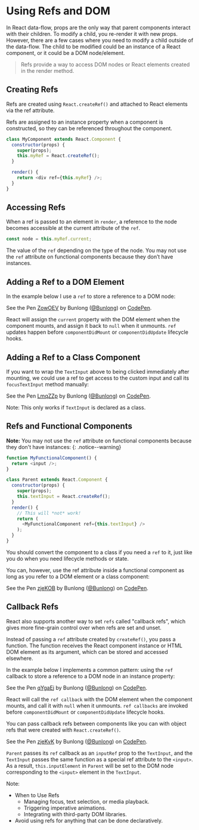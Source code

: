 # Using Refs and DOM

In React data-flow, props are the only way that parent components interact with their children. To modify a child, you re-render it with new props. However, there are a few cases where you need to modify a child outside of the data-flow. The child to be modified could be an instance of a React component, or it could be a DOM node/element.

> Refs provide a way to access DOM nodes or React elements created in the render method.

## Creating Refs

Refs are created using `React.createRef()` and attached to React elements via the ref attribute.

Refs are assigned to an instance property when a component is constructed, so they can be referenced throughout the component.

```javascript
class MyComponent extends React.Component {
  constructor(props) {
    super(props);
    this.myRef = React.createRef();
  }

  render() {
    return <div ref={this.myRef} />;
  }
}
```

## Accessing Refs

When a ref is passed to an element in `render`, a reference to the node becomes accessible at the current attribute of the `ref`.

```javascript
const node = this.myRef.current;
```

The value of the `ref` depending on the type of the node. You may not use the `ref` attribute on functional components because they don’t have instances.

## Adding a Ref to a DOM Element

In the example below I use a `ref` to store a reference to a DOM node:

<p data-height="265" data-theme-id="dark" data-slug-hash="ZowOEV" data-default-tab="js,result" data-user="Bunlong" data-embed-version="2" data-pen-title="ZowOEV" class="codepen">See the Pen <a href="https://codepen.io/Bunlong/pen/ZowOEV/">ZowOEV</a> by Bunlong (<a href="https://codepen.io/Bunlong">@Bunlong</a>) on <a href="https://codepen.io">CodePen</a>.</p>
<script async src="https://static.codepen.io/assets/embed/ei.js"></script>

React will assign the `current` property with the DOM element when the component mounts, and assign it back to `null` when it unmounts. `ref` updates happen before `componentDidMount` or `componentDidUpdate` lifecycle hooks.

## Adding a Ref to a Class Component

If you want to wrap the `TextInput` above to being clicked immediately after mounting, we could use a ref to get access to the custom input and call its `focusTextInput` method manually:

<p data-height="265" data-theme-id="dark" data-slug-hash="LmqZZp" data-default-tab="js,result" data-user="Bunlong" data-embed-version="2" data-pen-title="LmqZZp" class="codepen">See the Pen <a href="https://codepen.io/Bunlong/pen/LmqZZp/">LmqZZp</a> by Bunlong (<a href="https://codepen.io/Bunlong">@Bunlong</a>) on <a href="https://codepen.io">CodePen</a>.</p>
<script async src="https://static.codepen.io/assets/embed/ei.js"></script>

Note: This only works if `TextInput` is declared as a class.

## Refs and Functional Components

**Note:** You may not use the `ref` attribute on functional components because they don't have instances:
{: .notice--warning}

```javascript
function MyFunctionalComponent() {
  return <input />;
}

class Parent extends React.Component {
  constructor(props) {
    super(props);
    this.textInput = React.createRef();
  }
  render() {
    // This will *not* work!
    return (
      <MyFunctionalComponent ref={this.textInput} />
    );
  }
}
```

You should convert the component to a class if you need a `ref` to it, just like you do when you need lifecycle methods or state.

You can, however, use the ref attribute inside a functional component as long as you refer to a DOM element or a class component:

<p data-height="265" data-theme-id="dark" data-slug-hash="zjeKOB" data-default-tab="js,result" data-user="Bunlong" data-embed-version="2" data-pen-title="zjeKOB" class="codepen">See the Pen <a href="https://codepen.io/Bunlong/pen/zjeKOB/">zjeKOB</a> by Bunlong (<a href="https://codepen.io/Bunlong">@Bunlong</a>) on <a href="https://codepen.io">CodePen</a>.</p>
<script async src="https://static.codepen.io/assets/embed/ei.js"></script>

## Callback Refs

React also supports another way to set `refs` called "callback refs", which gives more fine-grain control over when refs are set and unset.

Instead of passing a `ref` attribute created by `createRef()`, you pass a function. The function receives the React component instance or HTML DOM element as its argument, which can be stored and accessed elsewhere.

In the example below I implements a common pattern: using the `ref` callback to store a reference to a DOM node in an instance property:

<p data-height="265" data-theme-id="dark" data-slug-hash="qYgaEj" data-default-tab="js,result" data-user="Bunlong" data-embed-version="2" data-pen-title="qYgaEj" class="codepen">See the Pen <a href="https://codepen.io/Bunlong/pen/qYgaEj/">qYgaEj</a> by Bunlong (<a href="https://codepen.io/Bunlong">@Bunlong</a>) on <a href="https://codepen.io">CodePen</a>.</p>
<script async src="https://static.codepen.io/assets/embed/ei.js"></script>

React will call the `ref callback` with the DOM element when the component mounts, and call it with `null` when it unmounts. `ref callbacks` are invoked before `componentDidMount` or `componentDidUpdate` lifecycle hooks.

You can pass callback refs between components like you can with object refs that were created with `React.createRef()`.

<p data-height="265" data-theme-id="dark" data-slug-hash="zjeKvK" data-default-tab="js,result" data-user="Bunlong" data-embed-version="2" data-pen-title="zjeKvK" class="codepen">See the Pen <a href="https://codepen.io/Bunlong/pen/zjeKvK/">zjeKvK</a> by Bunlong (<a href="https://codepen.io/Bunlong">@Bunlong</a>) on <a href="https://codepen.io">CodePen</a>.</p>
<script async src="https://static.codepen.io/assets/embed/ei.js"></script>

`Parent` passes its `ref` callback as an `inputRef` prop to the `TextInput`, and the `TextInput` passes the same function as a special ref attribute to the `<input>`. As a result, `this.inputElement` in `Parent` will be set to the DOM node corresponding to the `<input>` element in the `TextInput`.

Note:

* When to Use Refs
  * Managing focus, text selection, or media playback.
  * Triggering imperative animations.
  * Integrating with third-party DOM libraries.
* Avoid using refs for anything that can be done declaratively.
